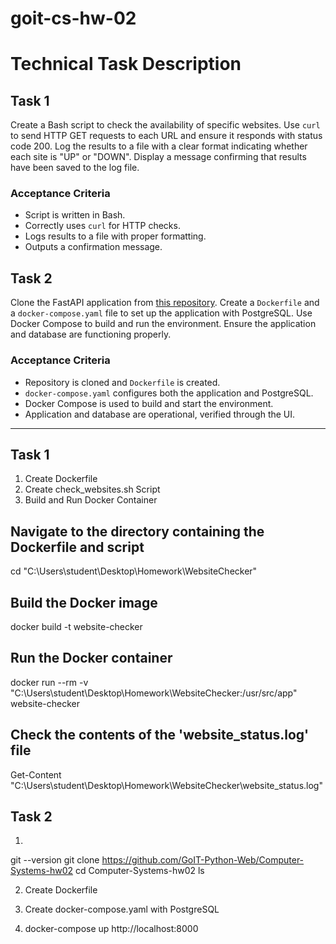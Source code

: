 # goit-cs-hw-02

# Technical Task Description

## Task 1

Create a Bash script to check the availability of specific websites. Use `curl` to send HTTP GET requests to each URL and ensure it responds with status code 200. Log the results to a file with a clear format indicating whether each site is "UP" or "DOWN". Display a message confirming that results have been saved to the log file.

### Acceptance Criteria

- Script is written in Bash.
- Correctly uses `curl` for HTTP checks.
- Logs results to a file with proper formatting.
- Outputs a confirmation message.

## Task 2

Clone the FastAPI application from [this repository](https://github.com/GoIT-Python-Web/Computer-Systems-hw02). Create a `Dockerfile` and a `docker-compose.yaml` file to set up the application with PostgreSQL. Use Docker Compose to build and run the environment. Ensure the application and database are functioning properly.

### Acceptance Criteria

- Repository is cloned and `Dockerfile` is created.
- `docker-compose.yaml` configures both the application and PostgreSQL.
- Docker Compose is used to build and start the environment.
- Application and database are operational, verified through the UI.

________________________________________________________________________________________________________________________________________________________________________________________________________________

## Task 1

1. Create Dockerfile
2. Create check_websites.sh Script
3. Build and Run Docker Container
## Navigate to the directory containing the Dockerfile and script
cd "C:\Users\student\Desktop\Homework\WebsiteChecker"

## Build the Docker image
docker build -t website-checker 

## Run the Docker container
docker run --rm -v "C:\Users\student\Desktop\Homework\WebsiteChecker:/usr/src/app" website-checker

## Check the contents of the 'website_status.log' file
Get-Content "C:\Users\student\Desktop\Homework\WebsiteChecker\website_status.log"

## Task 2

1.
git --version
git clone https://github.com/GoIT-Python-Web/Computer-Systems-hw02
cd Computer-Systems-hw02
ls

2. Create Dockerfile

3. Create docker-compose.yaml with PostgreSQL

4. docker-compose up
http://localhost:8000 
